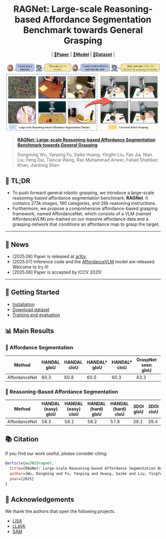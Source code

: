 <div align="center">
<h1>
<b>
RAGNet: Large-scale Reasoning-based Affordance Segmentation Benchmark towards General Grasping
</b>
</h1>
</div>

<div align="center">

| [**📑Paper**](https://arxiv.org/abs/2507.23734)  |  [**🤗Model**](https://huggingface.co/Dongming97/AffordanceVLM) |   [**🤗Dataset**](https://huggingface.co/datasets/Dongming97/RAGNet) |

</div>


<p align="center"><img src="./imgs/AffordanceNet.jpg" width="800"/></p>


> **[RAGNet: Large-scale Reasoning-based Affordance Segmentation Benchmark towards General Grasping](https://arxiv.org/abs/2507.23734)**
>
> Dongming Wu, Yanping Fu, Saike Huang, Yingfei Liu, Fan Jia, Nian Liu, Feng Dai, Tiancai Wang, Rao Muhammad Anwer, Fahad Shahbaz Khan, Jianbing Shen

## 📝 TL;DR
- To push forward general robotic grasping, we introduce a large-scale reasoning-based affordance segmentation benchmark, **RAGNet**.  It contains 273k images, 180 categories, and 26k reasoning instructions. 
- Furthermore, we propose a comprehensive affordance-based grasping framework, named AffordanceNet, which consists of a VLM (named AffordanceVLM) pre-trained on our massive affordance data and a grasping network that conditions an affordance map to grasp the target.

---

## 📰 News
- [2025.08] Paper is released at [arXiv](https://arxiv.org/abs/2507.23734).
- [2025.07] Inference code and the [AffordanceVLM](https://huggingface.co/Dongming97/AffordanceVLM) model are released. Welcome to try it!
- [2025.06] Paper is accepted by ICCV 2025!

---

## 🚀 Getting Started

* [Installation](docs/installation.md)
* [Download dataset](docs/dataset.md)
* [Training and evaluation](docs/training_and_evaluation.md)



## 📊 Main Results
### 🔹 Affordance Segmentation
| Method                               | HANDAL gIoU | HANDAL cIoU | HANDAL† gIoU | HANDAL† cIoU | GraspNet seen gIoU | GraspNet seen cIoU | GraspNet novel gIoU | GraspNet novel cIoU | 3DOI gIoU | 3DOI cIoU |
|--------------------------------------|-------------|-------------|---------------|---------------|----------------------|----------------------|------------------------|------------------------|------------|------------|
| AffordanceNet | 60.3| 60.8 |60.5|60.3|63.3 |64.0| 45.6 |33.2  | 37.4| 37.4 |

### 🔸 Reasoning-Based Affordance Segmentation

| Method  | HANDAL (easy) gIoU | HANDAL (easy) cIoU | HANDAL (hard) gIoU | HANDAL (hard) cIoU | 3DOI gIoU | 3DOI cIoU |
|---------|---------------------|---------------------|---------------------|---------------------|-----------|-----------|
| AffordanceNet| 58.3| 58.1 | 58.2| 57.8 | 38.1 | 39.4|


## 📚 Citation
If you find our work useful, please consider citing:

```bibtex
@article{wu2025ragnet,
  title={RAGNet: Large-scale Reasoning-based Affordance Segmentation Benchmark towards General Grasping},
  author={Wu, Dongming and Fu, Yanping and Huang, Saike and Liu, Yingfei and Jia, Fan and Liu, Nian and Dai, Feng and Wang, Tiancai and Anwer, Rao Muhammad and Khan, Fahad Shahbaz and Shen, Jianbing},
  year={2025}
}
```

## 🙏 Acknowledgements
We thank the authors that open the following projects. 
- [LISA](https://github.com/dvlab-research/LISA)
- [LLaVA](https://github.com/haotian-liu/LLaVA) 
- [SAM](https://github.com/facebookresearch/segment-anything)